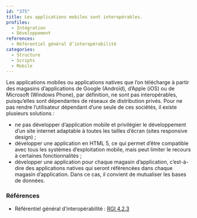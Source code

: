 ```yaml
---
id: "375"
title: Les applications mobiles sont interopérables.
profiles:
  - Intégration
  - Développement
references:
  - Référentiel général d’interopérabilité
categories:
  - Structure
  - Scripts
  - Mobile
---
```


Les applications mobiles ou applications natives que l’on télécharge à partir des magasins d’applications de Google (Androïd), d’Apple (iOS) ou de Microsoft (Windows Phone), par définition, ne sont pas interopérables, puisqu’elles sont dépendantes de réseaux de distribution privés. Pour ne pas rendre l’utilisateur dépendant d’une seule de ces sociétés, il existe plusieurs solutions :

* ne pas développer d’application mobile et privilégier le développement d’un site internet adaptable à toutes les tailles d’écran (sites responsive design) ;
* développer une application en HTML 5, ce qui permet d’être compatible avec tous les systèmes d’exploitation mobile, mais peut limiter le recours à certaines fonctionnalités ;
* développer une application pour chaque magasin d’application, c’est-à-dire des applications natives qui seront référencées dans chaque magasin d’application. Dans ce cas, il convient de mutualiser les bases de données.

### Références

* Référentiel général d’interopérabilité : [RGI 4.2.3](https://references.modernisation.gouv.fr/interoperabilite)
